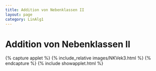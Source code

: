 ```yaml
---
title: Addition von Nebenklassen II
layout: page
category: LinAlg1
---
```

# Addition von Nebenklassen II


{% capture applet %} {% include_relative images/NKVek3.html %} {% endcapture %}
{% include showapplet.html %}

